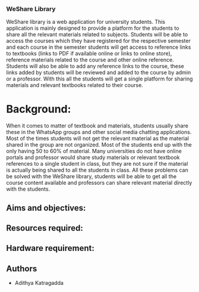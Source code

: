 ### WeShare Library


WeShare library is a web application for university students. This application is mainly designed to provide a platform for the students to share all the relevant materials related to subjects. Students will be able to access the courses which they have registered for the respective semester and each course in the semester students will get access to reference links to textbooks (links to PDF if available online or links to online store), reference materials related to the course and other online reference. Students will also be able to add any reference links to the course, these links added by students will be reviewed and added to the course by admin or a professor. With this all the students will get a single platform for sharing materials and relevant textbooks related to their course.
# Background:
When it comes to matter of textbook and materials, students usually share these in the WhatsApp groups and other social media chatting applications. Most of the times students will not get the relevant material as the material shared in the group are not organized.  Most of the students end up with the only having 50 to 60% of material. Many universities do not have online portals and professor would share study materials or relevant textbook references to a single student in class, but they are not sure if the material is actually being shared to all the students in class. All these problems can be solved with the WeShare library, students will be able to get all the course content available and professors can share relevant material directly with the students. 

## Aims and objectives:

## Resources required:


## Hardware requirement:


## Authors

* Adithya Katragadda




